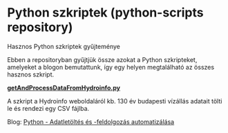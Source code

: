 # Python szkriptek (python-scripts repository)

Hasznos Python szkriptek gyűjteménye

Ebben a repositoryban gyűjtjük össze azokat a Python szkripteket, amelyeket a blogon bemutattunk, így egy helyen megtalálható az összes hasznos szkript.

**[getAndProcessDataFromHydroinfo.py](getAndProcessDataFromHydroinfo.py)**

A szkript a Hydroinfo weboldaláról kb. 130 év budapesti vízállás adatait tölti le és rendezi egy CSV fájlba.

Blog: [Python - Adatletöltés és -feldolgozás automatizálása](https://adatterkep.com/python-adatletoltes-es-feldolgozas-automatizalasa)
